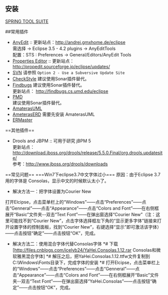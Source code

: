 ## 安装
[SPRING TOOL SUITE](http://www.springsource.org/sts )

##常用插件
* [AnyEdit](http://andrei.gmxhome.de/anyedit/)
:: 更新站点：http://andrei.gmxhome.de/eclipse<br/>需选择 -> Eclipse 3.5 - 4.2 plugins -> AnyEditTools<br/> 配置：STS : Preferences -> General/Editors/AnyEdit Tools 
* [Properties Editor](http://propedit.sourceforge.jp/index_en.html)
:: 更新站点： http://propedit.sourceforge.jp/eclipse/updates/
* [SVN](http://www.eclipse.org/subversive/installation-instructions.php)
  请参照 `Option 2 - Use a Subversive Update Site`
* [CheckStyle](http://eclipse-cs.sourceforge.net/)
  建议使用Sonar插件替代。
* [Findbugs](http://findbugs.sourceforge.net/manual/eclipse.html)
  建议使用Sonar插件替代。  
  更新站点： http://findbugs.cs.umd.edu/eclipse
* [PMD](http://pmd.sourceforge.net/)  
  建议使用Sonar插件替代。  
* [AmaterasUML](http://amateras.sourceforge.jp/cgi-bin/fswiki_en/wiki.cgi?page=AmaterasUML)
* [AmeterasERD](http://amateras.sourceforge.jp/cgi-bin/fswiki_en/wiki.cgi?page=AmaterasERD)
  需要先安装 AmaterasUML
* [ERMaster](http://ermaster.sourceforge.net/)

==其他插件==
* Drools and JBPM
:: 可用于研究 jBPM 5<br/>更新站点：http://download.jboss.org/drools/release/5.5.0.Final/org.drools.updatesite/ <br/>参考：http://www.jboss.org/drools/downloads

==常见问题==
===Win7下eclipse3.7中文字体过小===
原因：由于Eclipse 3.7 用的字体是 Consolas，显示中文的时候默认太小了。
* 解决方法一：把字体设置为Courier New 

打开Elcipse，点击菜单栏上的“Windows”——点击“Preferences”——点击“Genneral”——点击“Appearance”——点击“Colors and Font”——在右侧框展开“Basic”文件夹--双击“Text Font”——在弹出窗选择“Courier New”（注：这里可能找不到“Courier New”，点击字体选择框左下角的“显示更多字体”链接来打开设置字体的控制面板，找到“Courier New”，右键选择“显示”即可激活该字体）——点击按钮“确定”——点击按钮“OK”，完成。

* 解决方法二：使用混合字体代替Consolas字体
*# 下载[http://files.cnblogs.com/icelyb24/YaHei.Consolas.1.12.rar Consolas和微软雅黑混合字体]
*# 解压之后，把YaHei.Consolas.1.12.ttfw文件复制到C:\Windows\Fonts目录下，完成字体的安装
*# 打开Elcipse，点击菜单栏上的“Windows”——点击“Preferences”——点击“Genneral”——点击“Appearance”——点击“Colors and Font”——在右侧框展开“Basic”文件夹--双击“Text Font”——在弹出窗选择“YaHei.Consolas”——点击按钮“确定”——点击按钮“OK”，完成。

